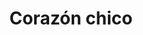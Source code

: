 ---
title: Corazón chico
date: 
draft: false

# descripcion
description : Corazón chico

materials: Plata 925

color: Plateado

dimensions: 1,5cm x 1,5cm

code: 02-14-0241

type: "Dijes"

categories: []

price: $1.820,00

# Images
# first image will be shown in the product page
images:
  # - image: "images/path_to_image"
  # La ubicacion de las imagenes es imagenes/Dijes/Dijes.Plata/02-14-0241-corazon-chico
  - image: "./images/dijes/plata/02-14-0241-corazon-chico.JPG"
---